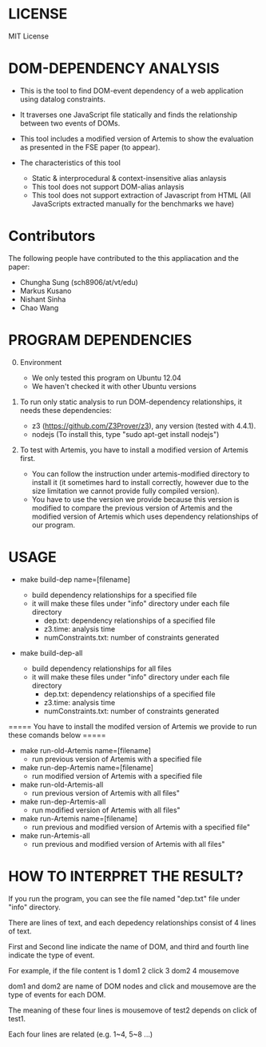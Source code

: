 LICENSE
=========================
MIT License


DOM-DEPENDENCY ANALYSIS
=========================
* This is the tool to find DOM-event dependency of a web application using datalog constraints.

* It traverses one JavaScript file statically and finds the relationship between two events of DOMs.

* This tool includes a modified version of Artemis to show the evaluation as presented in the FSE paper (to appear).

* The characteristics of this tool
    - Static & interprocedural & context-insensitive alias anlaysis
    - This tool does not support DOM-alias anlaysis
    - This tool does not support extraction of Javascript from HTML (All JavaScripts extracted manually for the benchmarks we have)


Contributors
=========================
The following people have contributed to the this appliacation and the paper:

* Chungha Sung (sch8906/at/vt/edu)
* Markus Kusano
* Nishant Sinha
* Chao Wang


PROGRAM DEPENDENCIES 
=========================
0. Environment

    * We only tested this program on Ubuntu 12.04
    * We haven't checked it with other Ubuntu versions

1. To run only static analysis to run DOM-dependency relationships,
    it needs these dependencies:

    * z3 (https://github.com/Z3Prover/z3), any version (tested with 4.4.1).
    * nodejs (To install this, type "sudo apt-get install nodejs")

2. To test with Artemis, you have to install a modified version of Artemis first.

    * You can follow the instruction under artemis-modified directory to install it (it sometimes hard to install correctly, however due to the size limitation we cannot provide fully compiled version).
    * You have to use the version we provide because this version is modified to compare the previous version of Artemis and the modified version of Artemis which uses dependency relationships of our program.


USAGE
=========================
* make build-dep name=[filename]
    - build dependency relationships for a specified file
    - it will make these files under "info" directory under each file directory
        * dep.txt: dependency relationships of a specified file
        * z3.time: analysis time
        * numConstraints.txt: number of constraints generated

* make build-dep-all
    - build dependency relationships for all files
    - it will make these files under "info" directory under each file directory
        * dep.txt: dependency relationships of a specified file
        * z3.time: analysis time
        * numConstraints.txt: number of constraints generated

===== You have to install the modifed version of Artemis we provide to run these comands below =====
* make run-old-Artemis name=[filename]
    - run previous version of Artemis with a specified file
* make run-dep-Artemis name=[filename] 
    - run modified version of Artemis with a specified file
* make run-old-Artemis-all 	
    - run previous version of Artemis with all files"
* make run-dep-Artemis-all 	
    - run modified version of Artemis with all files"
* make run-Artemis name=[filename] 	
    - run previous and modified version of Artemis with a specified file"
* make run-Artemis-all 
    - run previous and modified version of Artemis with all files"



HOW TO INTERPRET THE RESULT?
=========================

If you run the program, you can see the file named "dep.txt" file under "info" directory.

There are lines of text, and each depedency relationships consist of 4 lines of text.

First and Second line indicate the name of DOM, and third and fourth line indicate the type of event.

For example, if the file content is 
    1    dom1
    2    click
    3    dom2
    4    mousemove

dom1 and dom2 are name of DOM nodes and click and mousemove are the type of events for each DOM.

The meaning of these four lines is mousemove of test2 depends on click of test1.

Each four lines are related (e.g. 1~4, 5~8 ...)





